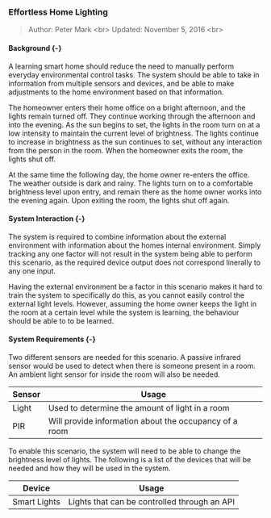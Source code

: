 ### Effortless Home Lighting

> Author: Peter Mark <br\>
> Updated: November 5, 2016 <br\>

#### Background {-}

A learning smart home should reduce the need to manually perform everyday environmental control 
tasks. The system should be able to take in information from multiple sensors and devices, and be
able to make adjustments to the home environment based on that information. 

The homeowner enters their home office on a bright afternoon, and the lights remain turned off. 
They continue working through the afternoon and into the evening. As the sun begins to set, the lights
in the room turn on at a low intensity to maintain the current level of brightness. The lights continue
to increase in brightness as the sun continues to set, without any interaction from the person in the
room. When the homeowner exits the room, the lights shut off.

At the same time the following day, the home owner re-enters the office. The weather outside is dark
and rainy. The lights turn on to a comfortable brightness level upon entry, and remain there as
the home owner works into the evening again. Upon exiting the room, the lights shut off again.

#### System Interaction {-}

The system is required to combine information about the external environment with information about
the homes internal environment. Simply tracking any one factor will not result in the system 
being able to perform this scenario, as the required device output does not correspond linerally to
any one input.

Having the external environment be a factor in this scenario makes it hard to train the system 
to specifically do this, as you cannot easily control the external light levels. However, assuming the
home owner keeps the light in the room at a certain level while the system is learning, the behaviour
should be able to to be learned.

#### System Requirements {-}

Two different sensors are needed for this scenario. A passive infrared sensor would be used to detect
when there is someone present in a room. An ambient light sensor for inside the room will also be
needed.

| Sensor         | Usage                                                    |
| -------------- | -------------------------------------------------------- |
| Light          | Used to determine the amount of light in a room          |
| PIR            | Will provide information about the occupancy of a room   |

To enable this scenario, the system will need to be able to change the brightness level of lights.
The following is a list of the devices that will be needed and how they will be used in the system.

| Device                | Usage                                           |
| --------------------- | ----------------------------------------------- |
| Smart Lights          | Lights that can be controlled through an API    |

